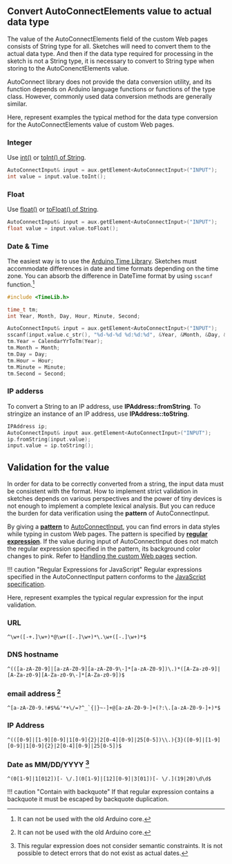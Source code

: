 ## Convert AutoConnectElements value to actual data type

The value of the AutoConnectElements field of the custom Web pages consists of String type for all. Sketches will need to convert them to the actual data type. And then if the data type required for processing in the sketch is not a String type, it is necessary to convert to String type when storing to the AutoConenctElements value.

AutoConnect library does not provide the data conversion utility, and its function depends on Arduino language functions or functions of the type class. However, commonly used data conversion methods are generally similar.

Here, represent examples the typical method for the data type conversion for the AutoConnectElements value of custom Web pages.

### <i class="fa fa-exchange"></i> Integer

Use [int()](https://www.arduino.cc/reference/en/language/variables/conversion/intcast/) or [toInt() of String](https://www.arduino.cc/reference/en/language/variables/data-types/string/functions/toint/).

```cpp
AutoConnectInput& input = aux.getElement<AutoConnectInput>("INPUT");
int value = input.value.toInt();
```

### <i class="fa fa-exchange"></i> Float

Use [float()](https://www.arduino.cc/reference/en/language/variables/conversion/floatcast/) or [toFloat() of String](https://www.arduino.cc/reference/en/language/variables/data-types/string/functions/tofloat/).

```cpp
AutoConnectInput& input = aux.getElement<AutoConnectInput>("INPUT");
float value = input.value.toFloat();
```

### <i class="fa fa-exchange"></i> Date &amp; Time

The easiest way is to use the [Arduino Time Library](https://www.pjrc.com/teensy/td_libs_Time.html). Sketches must accommodate differences in date and time formats depending on the time zone. You can absorb the difference in DateTime format by using `sscanf` function.[^1]

[^1]:It can not be used with the old Arduino core.

```cpp
#include <TimeLib.h>

time_t tm;
int Year, Month, Day, Hour, Minute, Second;

AutoConnectInput& input = aux.getElement<AutoConnectInput>("INPUT");
sscanf(input.value.c_str(), "%d-%d-%d %d:%d:%d", &Year, &Month, &Day, &Hour, &Minute, &Second);
tm.Year = CalendarYrToTm(Year);
tm.Month = Month;
tm.Day = Day;
tm.Hour = Hour;
tm.Minute = Minute;
tm.Second = Second;
```

### <i class="fa fa-exchange"></i> IP adderss

To convert a String to an IP address, use **IPAddress::fromString**. To stringize an instance of an IP address, use **IPAddress::toString**.

```cpp
IPAddress ip;
AutoConnectInput& input aux.getElement<AutoConnectInput>("INPUT");
ip.fromString(input.value);
input.value = ip.toString();
```

## Validation for the value

In order for data to be correctly converted from a string, the input data must be consistent with the format. How to implement strict validation in sketches depends on various perspectives and the power of tiny devices is not enough to implement a complete lexical analysis. But you can reduce the burden for data verification using the **pattern** of AutoConnectInput.

By giving a [**pattern**](achandling.md#check-data-against-on-submission) to [AutoConnectInput](apielements.md#pattern), you can find errors in data styles while typing in custom Web pages. The pattern is specified by [**regular expression**](https://developer.mozilla.org/en-US/docs/Web/JavaScript/Guide/Regular_Expressions). If the value during input of AutoConnectInput does not match the regular expression specified in the pattern, its background color changes to pink. Refer to [Handling the custom Web pages](achandling.md#check-data-against-on-submission) section.

!!! caution "Regular Expressions for JavaScript"
    Regular expressions specified in the AutoConnectInput pattern conforms to the [JavaScript specification](https://developer.mozilla.org/en-US/docs/Web/JavaScript/Guide/Regular_Expressions).

Here, represent examples the typical regular expression for the input validation.

### <i class="far fa-check-square"></i> URL

```
^\w+([-+.]\w+)*@\w+([-.]\w+)*\.\w+([-.]\w+)*$
```

### <i class="far fa-check-square"></i> DNS hostname

```
^(([a-zA-Z0-9]|[a-zA-Z0-9][a-zA-Z0-9\-]*[a-zA-Z0-9])\.)*([A-Za-z0-9]|[A-Za-z0-9][A-Za-z0-9\-]*[A-Za-z0-9])$
```

### <i class="far fa-check-square"></i> email address [^1]

```
^[a-zA-Z0-9.!#$%&'*+\/=?^_`{|}~-]+@[a-zA-Z0-9-]+(?:\.[a-zA-Z0-9-]+)*$
```

### <i class="far fa-check-square"></i> IP Address

```
^(([0-9]|[1-9][0-9]|1[0-9]{2}|2[0-4][0-9]|25[0-5])\\.){3}([0-9]|[1-9][0-9]|1[0-9]{2}|2[0-4][0-9]|25[0-5])$
```

### <i class="far fa-check-square"></i> Date as MM/DD/YYYY [^2]

```
^(0[1-9]|1[012])[- \/.](0[1-9]|[12][0-9]|3[01])[- \/.](19|20)\d\d$
```

!!! caution "Contain with backquote"
    If that regular expression contains a backquote it must be escaped by backquote duplication.

[^1]: This regular expression does not fully support the format of the e-mail address requested in [RFC5322](https://tools.ietf.org/html/rfc5322).
[^2]: This regular expression does not consider semantic constraints. It is not possible to detect errors that do not exist as actual dates.
